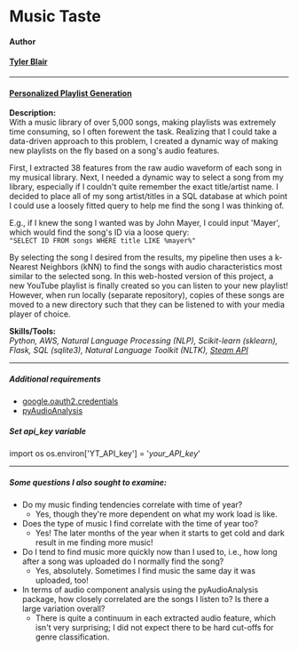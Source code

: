 # Music Taste
#### Author  
#### [Tyler Blair](https://www.linkedin.com/in/tylerjblair)
----
#### [Personalized Playlist Generation](http://tylerblair.net/PlaylistGeneration)  
__Description:__  
With a music library of over 5,000 songs, making playlists was extremely time consuming, so I often forewent the task. Realizing that I could take a data-driven approach to this problem, I created a dynamic way of making new playlists on the fly based on a song's audio features.

First, I extracted 38 features from the raw audio waveform of each song in my musical library. Next, I needed a dynamic way to select a song from my library, especially if I couldn't quite remember the exact title/artist name. I decided to place all of my song artist/titles in a SQL database at which point I could use a loosely fitted query to help me find the song I was thinking of.  

E.g., if I knew the song I wanted was by John Mayer, I could input 'Mayer', which would find the song's ID via a loose query:  
 `"SELECT ID FROM songs WHERE title LIKE %mayer%"`

By selecting the song I desired from the results, my pipeline then uses a k-Nearest Neighbors (kNN) to find the songs with audio characteristics most similar to the selected song. In this web-hosted version of this project, a new YouTube playlist is finally created so you can listen to your new playlist! However, when run locally (separate repository), copies of these songs are moved to a new directory such that they can be listened to with your media player of choice.

__Skills/Tools:__  
_Python, AWS, Natural Language Processing (NLP), Scikit-learn (sklearn), Flask, SQL (sqlite3), Natural Language Toolkit (NLTK), [Steam API](https://steamcommunity.com/dev)_  


 ----

##### Additional requirements

- [google.oauth2.credentials](https://developers.google.com/youtube/registering_an_application)
- [pyAudioAnalysis](https://github.com/tyiannak/pyAudioAnalysis "GitHub Repository")



##### Set api_key variable
import os
os.environ['YT_API_key'] = '*your_API_key*'

----
##### Some questions I also sought to examine:
- Do my music finding tendencies correlate with time of year?
  - Yes, though they're more dependent on what my work load is like.
- Does the type of music I find correlate with the time of year too?
  - Yes! The later months of the year when it starts to get cold and dark result in me finding more music!
- Do I tend to find music more quickly now than I used to, i.e., how long after a song was uploaded do I normally find the song?
  - Yes, absolutely. Sometimes I find music the same day it was uploaded, too!
- In terms of audio component analysis using the pyAudioAnalysis package, how closely correlated are the songs I listen to? Is there a large variation overall?
  - There is quite a continuum in each extracted audio feature, which isn't very surprising; I did not expect there to be hard cut-offs for genre classification.
